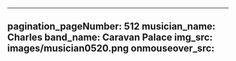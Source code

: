 ------
pagination_pageNumber: 512
musician_name: Charles
band_name: Caravan Palace
img_src: images/musician0520.png
onmouseover_src: 
------
